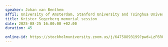 ```yaml
---
speaker: Johan van Benthem
affil: University of Amsterdam, Stanford University and Tsinghua University
title: Krister Segerberg memorial session
date: 2025-08-25 16:00:00 +02:00
duration: 45

online-id: https://stockholmuniversity.zoom.us/j/64758893199?pwd=LzF6RUpaNk1BNngyc1FxK05GNStwUT09
---
```


